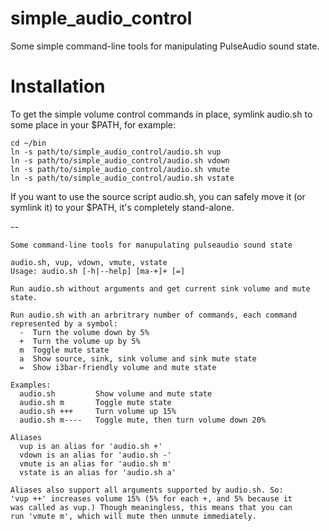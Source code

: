 # simple\_audio\_control

Some simple command-line tools for manipulating PulseAudio sound state.

Installation
==
To get the simple volume control commands in place, symlink audio.sh to some place in your $PATH, for example:

	cd ~/bin
	ln -s path/to/simple_audio_control/audio.sh vup
	ln -s path/to/simple_audio_control/audio.sh vdown
	ln -s path/to/simple_audio_control/audio.sh vmute
	ln -s path/to/simple_audio_control/audio.sh vstate

If you want to use the source script audio.sh, you can safely move it (or symlink it) to your $PATH, it's completely stand-alone.
 
--

	Some command-line tools for manupulating pulseaudio sound state
    
	audio.sh, vup, vdown, vmute, vstate
	Usage: audio.sh [-h|--help] [ma-+]+ [=]
	
	Run audio.sh without arguments and get current sink volume and mute
	state.
	
	Run audio.sh with an arbritrary number of commands, each command
	represented by a symbol:
	  -  Turn the volume down by 5%
	  +  Turn the volume up by 5%
	  m  Toggle mute state
	  a  Show source, sink, sink volume and sink mute state
	  =  Show i3bar-friendly volume and mute state
	
	Examples:
	  audio.sh         Show volume and mute state
	  audio.sh m       Toggle mute state
	  audio.sh +++     Turn volume up 15%
	  audio.sh m----   Toggle mute, then turn volume down 20%
	
	Aliases
	  vup is an alias for 'audio.sh +'
	  vdown is an alias for 'audio.sh -'
	  vmute is an alias for 'audio.sh m'
	  vstate is an alias for 'audio.sh a'
	
	Aliases also support all arguments supported by audio.sh. So:
	'vup ++' increases volume 15% (5% for each +, and 5% because it 
	was called as vup.) Though meaningless, this means that you can
	run 'vmute m', which will mute then unmute immediately.
